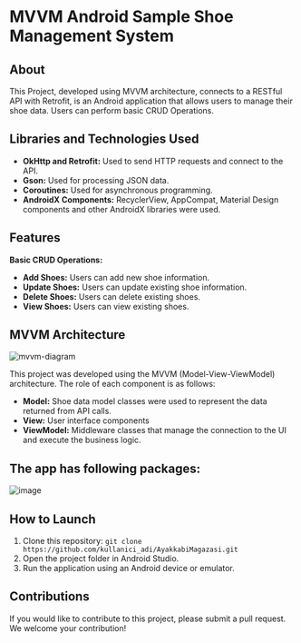 # MVVM Android Sample Shoe Management System

## About
This Project, developed using MVVM architecture, connects to a RESTful API with Retrofit, is an Android application that allows users to manage their shoe data. Users can perform basic CRUD Operations.

## Libraries and Technologies Used

- **OkHttp and Retrofit:** Used to send HTTP requests and connect to the API.
- **Gson:** Used for processing JSON data.
- **Coroutines:** Used for asynchronous programming.
- **AndroidX Components:** RecyclerView, AppCompat, Material Design components and other AndroidX libraries were used.

## Features
**Basic CRUD Operations:**
- **Add Shoes:** Users can add new shoe information.
- **Update Shoes:** Users can update existing shoe information.
- **Delete Shoes:** Users can delete existing shoes.
- **View Shoes:** Users can view existing shoes.


## MVVM Architecture

![mvvm-diagram](https://github.com/meoty/xdxd/assets/141409558/7bf4c1d8-ba8a-4f69-8833-f3650c67404d)

This project was developed using the MVVM (Model-View-ViewModel) architecture. The role of each component is as follows:

- **Model:** Shoe data model classes were used to represent the data returned from API calls.
- **View:** User interface components
- **ViewModel:** Middleware classes that manage the connection to the UI and execute the business logic.

## The app has following packages:

![image](https://github.com/meoty/xdxd/assets/141409558/6d7dc035-b003-49f3-9b80-391875f6d8f2)


## How to Launch

1. Clone this repository: `git clone https://github.com/kullanici_adi/AyakkabiMagazasi.git`
2. Open the project folder in Android Studio.
3. Run the application using an Android device or emulator.

## Contributions

If you would like to contribute to this project, please submit a pull request. We welcome your contribution!
